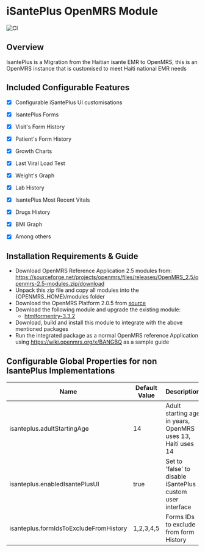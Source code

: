 iSantePlus OpenMRS Module
=====================================
![CI](https://github.com/IsantePlus/openmrs-module-isanteplus/workflows/CI/badge.svg)

Overview
-------------------------------------
IsantePlus is a Migration from the Haitian isante EMR to OpenMRS, this is an OpenMRS instance that is customised to meet Haiti national EMR needs


Included Configurable Features
-------------------------------------
- [x] Configurable iSantePlus UI customisations
- [x] IsantePlus Forms
- [x] Visit's Form History
- [x] Patient's Form History
- [x] Growth Charts
- [x] Last Viral Load Test
- [x] Weight's Graph
- [x] Lab History
- [x] IsantePlus Most Recent Vitals
- [x] Drugs History
- [x] BMI Graph
- [x] Among others


Installation Requirements & Guide
-------------------------------------
- Download OpenMRS Reference Application 2.5 modules from: 
https://sourceforge.net/projects/openmrs/files/releases/OpenMRS_2.5/openmrs-2.5-modules.zip/download
- Unpack this zip file and copy all modules into the {OPENMRS_HOME}/modules folder
- Download the OpenMRS Platform 2.0.5 from [source](https://sourceforge.net/projects/openmrs/files/releases/OpenMRS_Platform_2.0.5/openmrs.war/download)
- Download the following module and upgrade the existing module:
    - [htmlformentry-3.3.2](https://modules.openmrs.org/modulus/api/releases/1558/download/htmlformentry-3.3.2.omod)
- Download, build and install this module to integrate with the above mentioned packages
- Run the integrated package as a normal OpenMRS reference Application using https://wiki.openmrs.org/x/BANGBQ as a sample guide


Configurable Global Properties for non IsantePlus Implementations
-------------------------------------
| Name  | Default Value | Description |
| ------------- | ------------- | ------------- |
| isanteplus.adultStartingAge | 14 | Adult starting age in years, OpenMRS uses 13, Haiti uses 14 |
| isanteplus.enabledIsantePlusUI | true | Set to 'false' to disable iSantePlus custom user interface |
| isanteplus.formIdsToExcludeFromHistory | 1,2,3,4,5 | Forms IDs to exclude from form History |
